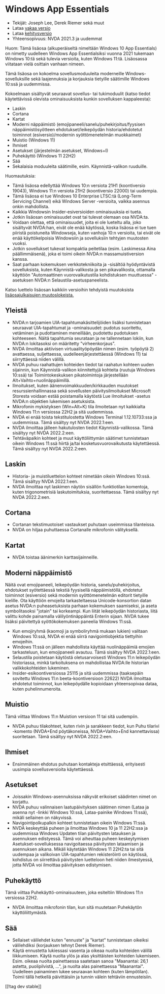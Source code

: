 # Windows App Essentials #

* Tekijät: Joseph Lee, Derek Riemer sekä muut
* Lataa [vakaa versio][1]
* Lataa [kehitysversio][2]
* Yhteensopivuus: NVDA 2021.3 ja uudemmat

Huom: Tämä lisäosa (alkuperäiseltä nimeltään Windows 10 App Essentials) on
nimetty uudelleen Windows App Essentialsiksi vuonna 2021 tukemaan Windows
10:tä sekä tulevia versioita, kuten Windows 11:tä. Lisäosassa viitataan
vielä osittain vanhaan nimeen.

Tämä lisäosa on kokoelma sovellusmoduuleita moderneille
Windows-sovelluksille sekä laajennuksia ja korjauksia tietyille säätimille
Windows 10:ssä ja uudemmissa.

Kokoelmaan sisältyvät seuraavat sovellus- tai tukimoduulit (katso tiedot
käytettävissä olevista ominaisuuksista kunkin sovelluksen kappaleesta):

* Laskin
* Cortana
* Kartat
* Moderni näppäimistö (emojipaneeli/sanelu/puhekirjoitus/fyysisen
  näppäimistösyötteen ehdotukset/leikepöydän historia/ehdotetut toiminnot
  (esiversio)/modernin syöttömenetelmän muokkaimet)
* Muistio (Windows 11)
* Ihmiset
* Asetukset (järjestelmän asetukset, Windows+I)
* Puhekäyttö (Windows 11 22H2)
* Sää
* Sekalaisia moduuleita säätimille, esim. Käynnistä-valikon ruuduille.

Huomautuksia:

* Tämä lisäosa edellyttää Windows 10:n versiota 21H1 (koontiversio 19043),
  Windows 11:n versiota 21H2 (koontiversio 22000) tai uudempia.
* Tämä lisäosa ei tue Windows 10 Enterprise LTSC:tä (Long-Term Servicing
  Channel) eikä Windows Server -versioita, vaikka asennus onkin mahdollista.
* Kaikkia Windowsin Insider-esiversioiden ominaisuuksia ei tueta.
* Jotkin lisäosan ominaisuudet ovat tai tulevat olemaan osa NVDA:ta.
* Voidaan olettaa, että ominaisuudet, joita ei ole lueteltu alla, joko
  sisältyvät NVDA:han, eivät ole enää käytössä, koska lisäosa ei tue tuen
  piiristä poistuneita Windowseja, kuten vanhoja 10:n versioita, tai eivät
  ole enää käyttökelpoisia Windowsiin ja sovelluksiin tehtyjen muutosten
  vuoksi.
* Jotkin sovellukset tukevat kompaktia peitetilaa (esim. Laskimessa Aina
  päällimmäisenä), joka ei toimi oikein NVDA:n massamuistiversion kanssa.
* Saat parhaan kokemuksen verkkotekniikoita ja -sisältöä hyödyntävistä
  sovelluksista, kuten Käynnistä-valikosta ja sen pikavalikosta, ottamalla
  käyttöön "Automaattinen vuorovaikutustila kohdistuksen muuttuessa"
  -asetuksen NVDA:n Selaustila-asetuspaneelista.

Katso luettelo lisäosan kaikkiin versioihin tehdyistä muutoksista
[lisäosajulkaisujen muutoslokeista.][3]

## Yleistä

* NVDA:n tarjoamien UIA-tapahtumakäsittelijöiden lisäksi tunnistetaan
  seuraavat UIA-tapahtumat ja -ominaisuudet: pudotus suoritettu, vetäminen
  ja pudottaminen meneillään, pudotettu pudotuksen kohteeseen. Näitä
  tapahtumia seurataan ja ne tallennetaan lokiin, kun NVDA:n lokitasoksi on
  määritetty "virheenkorjaus".
* NVDA ilmoittaa aktiivisen virtuaalityöpöydän nimen (esim. työpöytä 2)
  avattaessa, suljettaessa, uudelleenjärjestettäessä (Windows 11) tai
  siirryttäessä niiden välillä.
* NVDA puhuu raahattujen kohteiden tiedot tai raahatun kohteen uuden
  sijainnin, kun Käynnistä-valikon kiinnitettyjä kohteita (ruutuja Windows
  10:ssä) tai Toimintokeskuksen pikatoimintoja järjestellään
  Alt+Vaihto+nuolinäppäimillä.
* Ilmoitukset, kuten äänenvoimakkuuden/kirkkauden muutokset
  resurssienhallinnassa sekä sovellusten päivitysilmoitukset Microsoft
  Storesta voidaan estää poistamalla käytöstä Lue ilmoitukset -asetus NVDA:n
  objektien lukemisen asetuksista.
* Mikrofonin mykistyksen (Win+Alt+K) tila ilmoitetaan nyt kaikkialta Windows
  11:n versiossa 22H2 ja sitä uudemmissa.
* NVDA ei enää toista tekstitulostetta Windows Terminal 1.12.10733:ssa ja
  uudemmissa. Tämä sisältyy nyt NVDA 2022.1:een.
* NVDA ilmoittaa jälleen hakutulosten tiedot Käynnistä-valikossa. Tämä
  sisältyy nyt NVDA 2022.2:een.
* Tehtäväpalkin kohteet ja muut käyttöliittymän säätimet tunnistetaan oikein
  Windows 11:ssä hiirtä ja/tai kosketusvuorovaikutusta käytettäessä. Tämä
  sisältyy nyt NVDA 2022.2:een.

## Laskin

* Historia- ja muistiluettelon kohteet nimetään oikein Windows 10:ssä. Tämä
  sisältyy NVDA 2022.1:een.
* NVDA ilmoittaa nyt laskimen näytön sisällön funktiotilan komentoja, kuten
  trigonometrisiä laskutoimituksia, suoritettaessa. Tämä sisältyy nyt NVDA
  2022.2:een.

## Cortana

* Cortanan tekstimuotoiset vastaukset puhutaan useimmissa tilanteissa.
* NVDA on hiljaa puhuttaessa Cortanalle mikrofonin välityksellä.

## Kartat

* NVDA toistaa äänimerkin karttasijainneille.

## Moderni näppäimistö

Näitä ovat emojipaneeli, leikepöydän historia, sanelu/puhekirjoitus,
ehdotukset syötettäessä tekstiä fyysisellä näppäimistöllä, ehdotetut
toiminnot (esiversio) sekä modernin syöttömenetelmän editorit tietyille
kielille. Ota käyttöön emojeita tarkasteltaessa Unicode-konsortion datan
asetus NVDA:n puheasetuksista parhaan kokemuksen saamiseksi, ja aseta
symbolitasoksi "jotain" tai korkeampi. Kun liität leikepöydän historiasta,
liitä valittu kohde painamalla välilyöntinäppäintä Enterin sijaan. NVDA
tukee lisäksi päivitettyä syöttökokemuksen paneelia Windows 11:ssä.

* Kun emojiryhmä (kaomoji ja symboliryhmä mukaan lukien) valitaan Windows
  10:ssä, NVDA ei enää siirrä navigointiobjektia tiettyihin emojeihin.
* Windows 11:ssä on jälleen mahdollista käyttää nuolinäppäimiä emojien
  tarkasteluun, kun emojipaneeli avautuu. Tämä sisältyy NVDA 2022.1:een.
* Selaustila poistetaan käytöstä oletusarvoisesti Windows 11:n leikepöydän
  historiassa, minkä tarkoituksena on mahdollistaa NVDA:lle historian
  valikkokohteiden lukeminen.
* Insider-esikoontiversiossa 25115 ja sitä uudemmissa (taaksepäin sovitettu
  Windows 11:n beeta-koontiversioon 22622) NVDA ilmoittaa ehdotetut
  toiminnot, kun leikepöydälle kopioidaan yhteensopivaa dataa, kuten
  puhelinnumeroita.

## Muistio

Tämä viittaa Windows 11:n Muistion versioon 11 tai sitä uudempiin.

* NVDA puhuu tilakohteet, kuten rivin ja sarakkeen tiedot, kun Puhu tilarivi
  -komento (NVDA+End pöytäkoneissa, NVDA+Vaihto+End kannettavissa)
  suoritetaan. Tämä sisältyy nyt NVDA 2022.2:een.

## Ihmiset

* Ensimmäinen ehdotus puhutaan kontakteja etsittäessä, erityisesti uusimpia
  sovellusversioita käytettäessä.

## Asetukset

* Joissakin Windows-asennuksissa näkyvät erikoiset säädinten nimet on
  korjattu.
* NVDA puhuu valinnaisen laatupäivityksen säätimen nimen (Lataa ja asenna
  nyt -linkki Windows 10:ssä, Lataa-painike Windows 11:ssä), mikäli
  sellainen on näkyvissä.
* Navigointipolkupalkin kohteet tunnistetaan oikein Windows 11:ssä.
* NVDA keskeyttää puheen ja ilmoittaa Windows 10 ja 11 22H2:ssa ja
  uudemmissa Windows Updaten tilan päivitysten latauksen ja asennuksen
  edistyessä. Tämä voi aiheuttaa puheen keskeytymisen
  Asetukset-sovelluksessa navigoitaessa päivitysten lataamisen ja asennuksen
  aikana. Mikäli käytetään Windows 11 22H2:ta tai sitä uudempaa ja
  valikoivan UIA-tapahtumien rekisteröinti on käytössä, kohdistus on
  siirrettävä päivitysten luetteloon heti niiden ilmestyessä, jotta NVDA voi
  ilmoittaa päivityksen edistymisen.

## Puhekäyttö

Tämä viittaa Puhekäyttö-ominaisuuteen, joka esiteltiin Windows 11:n
versiossa 22H2.

* NVDA ilmoittaa mikrofonin tilan, kun sitä muutetaan Puhekäytön
  käyttöliittymästä.

## Sää

* Sellaiset välilehdet kuten "ennuste" ja "kartat" tunnistetaan oikeiksi
  välilehdiksi (korjauksen tehnyt Derek Riemer).
* Käytä ennustetta lukiessasi vasenta ja oikeaa nuolta kohteiden välillä
  liikkumiseen. Käytä nuolta ylös ja alas yksittäisten kohteiden
  lukemiseen. Esim.  oikeaa nuolta painettaessa saatetaan sanoa "Maanantai:
  26,1 astetta, puolipilvistä, ...", ja nuolta alas painettaessa
  "Maanantai". Uudelleen painaminen lukee seuraavan kohteen (kuten
  lämpötilan). Toimii tällä hetkellä päivittäisiin ja tunnin välein
  tehtäviin ennusteisiin.

[[!tag dev stable]]

[1]: https://addons.nvda-project.org/files/get.php?file=w10

[2]: https://addons.nvda-project.org/files/get.php?file=w10-dev

[3]: https://github.com/josephsl/wintenapps/wiki/w10changelog

